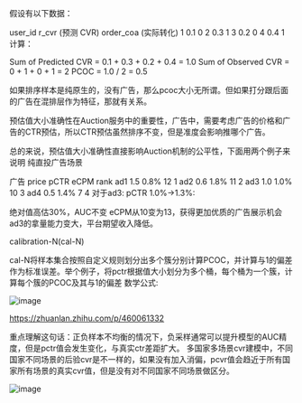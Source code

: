 假设有以下数据：

user_id	r_cvr (预测 CVR)	order_coa (实际转化)
1	0.1	0
2	0.3	1
3	0.2	0
4	0.4	1
计算：

Sum of Predicted CVR = 0.1 + 0.3 + 0.2 + 0.4 = 1.0
Sum of Observed CVR = 0 + 1 + 0 + 1 = 2
PCOC = 1.0 / 2 = 0.5


如果排序样本是纯原生的，没有广告，那么pcoc大小无所谓。但如果打分跟后面的广告在混排层作为特征，那就有关系。

预估值大小准确性在Auction服务中的重要性，广告中，需要考虑广告的价格和广告的CTR预估，所以CTR预估虽然排序不变，但是准度会影响推哪个广告。

总的来说，预估值大小准确性直接影响Auction机制的公平性，下面用两个例子来说明
纯直投广告场景

广告	price	pCTR	eCPM	rank
ad1	1.5	0.8%	12	1
ad2	0.6	1.8%	11	2
ad3	1.0	1.0%	10	3
ad4	0.5	1.4%	7	4
对于ad3: pCTR 1.0%->1.3%:

绝对值高估30%，AUC不变
eCPM从10变为13，获得更加优质的广告展示机会
ad3的拿量能力变大，平台期望收入降低。 

calibration-N(cal-N)

cal-N将样本集合按照自定义规则划分出多个簇分别计算PCOC，并计算与1的偏差作为标准误差。举个例子，将pctr根据值大小划分为多个桶，每个桶为一个簇，计算每个簇的PCOC及其与1的偏差 数学公式:

![image](https://github.com/user-attachments/assets/ba6eba07-1cb9-4f52-947a-e667821d4c13)


https://zhuanlan.zhihu.com/p/460061332


重点理解这句话：正负样本不均衡的情况下，负采样通常可以提升模型的AUC精度，但是pctr值会发生变化，与真实ctr差距扩大。 多国家多场景cvr建模中，不同国家不同场景的后验cvr是不一样的，如果没有加入消偏，pcvr值会趋近于所有国家所有场景的真实cvr值，但是没有对不同国家不同场景做区分。

![image](https://github.com/user-attachments/assets/4d30402f-f673-4ba2-a59e-ab27199a12ef)

